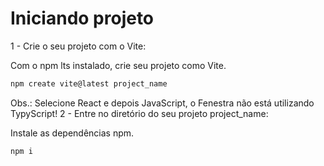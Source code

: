 # Iniciando projeto

1 - Crie o seu projeto com o Vite:

Com o npm lts instalado, crie seu projeto como Vite.

```javascript
npm create vite@latest project_name
```

Obs.: Selecione React e depois JavaScript, o Fenestra não está utilizando TypyScript!
2 - Entre no diretório do seu projeto project_name:

Instale as dependências npm.

```javascript
npm i
```


